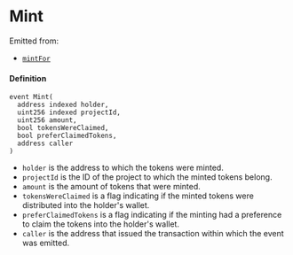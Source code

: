 # Mint

Emitted from:

- [`mintFor`](/dev/api/contracts/jbtokenstore/write/mintfor.md)

#### Definition

```
event Mint(
  address indexed holder,
  uint256 indexed projectId,
  uint256 amount,
  bool tokensWereClaimed,
  bool preferClaimedTokens,
  address caller
)
```

- `holder` is the address to which the tokens were minted.
- `projectId` is the ID of the project to which the minted tokens belong.
- `amount` is the amount of tokens that were minted.
- `tokensWereClaimed` is a flag indicating if the minted tokens were distributed into the holder's wallet.
- `preferClaimedTokens` is a flag indicating if the minting had a preference to claim the tokens into the holder's wallet.
- `caller` is the address that issued the transaction within which the event was emitted.
